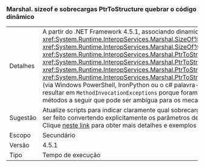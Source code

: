 ### <a name="marshalsizeof-and-marshalptrtostructure-overloads-break-dynamic-code"></a>Marshal. sizeof e sobrecargas PtrToStructure quebrar o código dinâmico

|   |   |
|---|---|
|Detalhes|A partir do .NET Framework 4.5.1, associando dinamicamente para os métodos <xref:System.Runtime.InteropServices.Marshal.SizeOf%60%601>, <xref:System.Runtime.InteropServices.Marshal.SizeOf%60%601(%60%600)>, <xref:System.Runtime.InteropServices.Marshal.PtrToStructure(System.IntPtr,System.Object)>, <xref:System.Runtime.InteropServices.Marshal.PtrToStructure(System.IntPtr,System.Type)>, <xref:System.Runtime.InteropServices.Marshal.PtrToStructure%60%601(System.IntPtr)>, ou <xref:System.Runtime.InteropServices.Marshal.PtrToStructure%60%601(System.IntPtr,%60%600)>(via Windows PowerShell, IronPython ou o c# palavra-chave dinâmica, por exemplo) pode resultar em <code>MethodInvocationExceptions</code> porque foram adicionadas novas sobrecargas dos métodos a seguir que pode ser ambígua para os mecanismos de script.|
|Sugestão|Atualize scripts para indicar claramente qual sobrecarga deve ser usada. Normalmente, isso pode ser feito convertendo explicitamente os parâmetros de tipo dos métodos como <xref:System.Type>. Clique [neste link](https://support.microsoft.com/kb/2909958/) para obter mais detalhes e exemplos de como contornar o problema.|
|Escopo|Secundário|
|Versão|4.5.1|
|Tipo|Tempo de execução|

